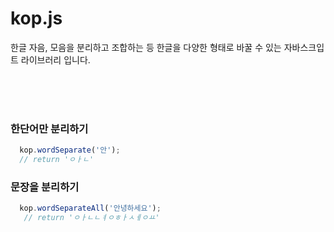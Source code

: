 # kop.js

한글 자음, 모음을 분리하고 조합하는 등 한글을 다양한 형태로 바꿀 수 있는 자바스크입트 라이브러리 입니다.

<br>
<br>
<br>

### 한단어만 분리하기
```js
  kop.wordSeparate('안');
  // return 'ㅇㅏㄴ'
```

### 문장을 분리하기
```js
  kop.wordSeparateAll('안녕하세요');
   // return 'ㅇㅏㄴㄴㅕㅇㅎㅏㅅㅔㅇㅛ'
```
